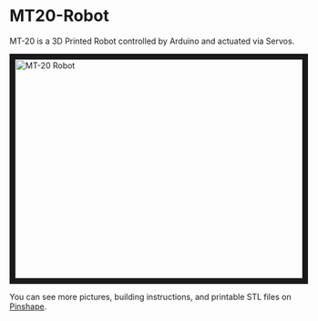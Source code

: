 # MT20-Robot
MT-20 is a 3D Printed Robot controlled by Arduino and actuated via Servos.

<a href="http://www.youtube.com/watch?feature=player_embedded&v=QymeqrlsQgI
" target="_blank"><img src="http://img.youtube.com/vi/QymeqrlsQgI/0.jpg" 
alt="MT-20 Robot" width="640" height="385" border="10" /></a>


You can see more pictures, building instructions, and printable STL files on <a href="https://pinshape.com/items/12244-3d-printed-mt-20-animated-hybrid-robot">Pinshape</a>.
